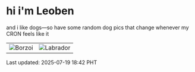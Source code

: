 # hi i'm Leoben

and i like dogs—so have some random dog pics that change whenever my CRON feels like it

|  |  |
|--------|----------|
| ![Borzoi](https://random-dog-vercel.vercel.app/api/random-borzoi?v=1752921755) | ![Labrador](https://random-dog-vercel.vercel.app/api/random-labrador?v=1752921755) |

Last updated: 2025-07-19 18:42 PHT
